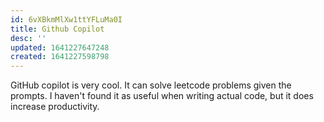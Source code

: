 ```yaml
---
id: 6vXBkmMlXw1ttYFLuMa0I
title: Github Copilot
desc: ''
updated: 1641227647248
created: 1641227598798
---
```



GitHub copilot is very cool. It can solve leetcode problems given the prompts. I haven't found it as useful when writing actual code, but it does increase productivity.
